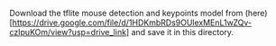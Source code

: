 Download the tflite mouse detection and keypoints model from (here)[https://drive.google.com/file/d/1HDKmbRDs9OUlexMEnL1wZQv-czIpuKOm/view?usp=drive_link] and save it in this directory.
